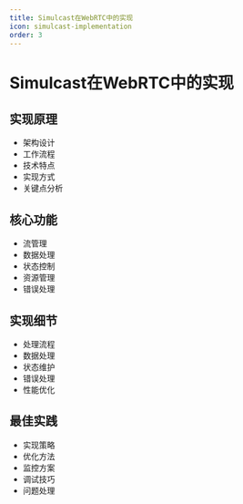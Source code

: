 ```yaml
---
title: Simulcast在WebRTC中的实现
icon: simulcast-implementation
order: 3
---
```


# Simulcast在WebRTC中的实现

## 实现原理
- 架构设计
- 工作流程
- 技术特点
- 实现方式
- 关键点分析

## 核心功能
- 流管理
- 数据处理
- 状态控制
- 资源管理
- 错误处理

## 实现细节
- 处理流程
- 数据处理
- 状态维护
- 错误处理
- 性能优化

## 最佳实践
- 实现策略
- 优化方法
- 监控方案
- 调试技巧
- 问题处理
